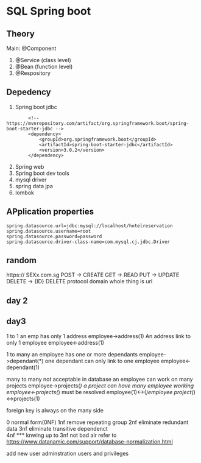 # SQL Spring boot
## Theory
Main: @Component
1.  @Service (class level)
2.  @Bean (function level)
3.  @Respository
## Depedency
1. Spring boot jdbc
```
		<!-- https://mvnrepository.com/artifact/org.springframework.boot/spring-boot-starter-jdbc -->
    	<dependency>
        	<groupId>org.springframework.boot</groupId>
        	<artifactId>spring-boot-starter-jdbc</artifactId>
         	<version>3.0.2</version>
    	</dependency>
```
2.  Spring web
3.  Spring boot dev tools
4.  mysql driver
5.  spring data jpa
6.  lombok
## APplication properties
```
spring.datasource.url=jdbc:mysql://localhost/hotelreservation
spring.datasource.username=root
spring.datasource.password=password
spring.datasource.driver-class-name=com.mysql.cj.jdbc.Driver

```
## random
https:// SEXx.com.sg
POST        ->        CREATE
GET         ->        READ
PUT         ->        UPDATE
DELETE      ->        {ID} DELETE
protocol domain
whole thing is url

## day 2

## day3
1 to 1
an emp has only 1 address
employee->address(1)
An address link to only 1 employee
employee<-address(1)

1 to many
an employee has one or more dependants
employee->dependant(*)
one dependant can only link to one employee
employee<-dependant(1)

many to many not acceptable in database
an employee can work on many projects
employee->projects(*)
a project can have many employee working
employee<-projects(*)
must be resolved
employee(1)<->(*)employee project(*)<->projects(1)

foreign key is always on the many side

0 normal form(0NF) 
1nf         remove repeating group
2nf         eliminate redundant data
3nf         eliminate transitive dependenct            
4nf *** knwing up to 3nf not bad alr
refer to https://www.datanamic.com/support/database-normalization.html

add new user
adminstration
users and privileges
